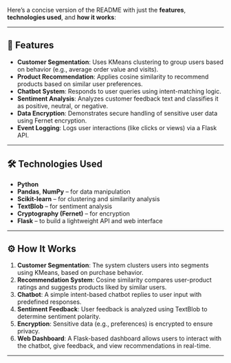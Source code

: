 Here’s a concise version of the README with just the **features**, **technologies used**, and **how it works**:

---

## 📌 Features

* **Customer Segmentation**: Uses KMeans clustering to group users based on behavior (e.g., average order value and visits).
* **Product Recommendation**: Applies cosine similarity to recommend products based on similar user preferences.
* **Chatbot System**: Responds to user queries using intent-matching logic.
* **Sentiment Analysis**: Analyzes customer feedback text and classifies it as positive, neutral, or negative.
* **Data Encryption**: Demonstrates secure handling of sensitive user data using Fernet encryption.
* **Event Logging**: Logs user interactions (like clicks or views) via a Flask API.

---

## 🛠 Technologies Used

* **Python**
* **Pandas**, **NumPy** – for data manipulation
* **Scikit-learn** – for clustering and similarity analysis
* **TextBlob** – for sentiment analysis
* **Cryptography (Fernet)** – for encryption
* **Flask** – to build a lightweight API and web interface

---

## ⚙️ How It Works

1. **Customer Segmentation**: The system clusters users into segments using KMeans, based on purchase behavior.
2. **Recommendation System**: Cosine similarity compares user-product ratings and suggests products liked by similar users.
3. **Chatbot**: A simple intent-based chatbot replies to user input with predefined responses.
4. **Sentiment Feedback**: User feedback is analyzed using TextBlob to determine sentiment polarity.
5. **Encryption**: Sensitive data (e.g., preferences) is encrypted to ensure privacy.
6. **Web Dashboard**: A Flask-based dashboard allows users to interact with the chatbot, give feedback, and view recommendations in real-time.

---
